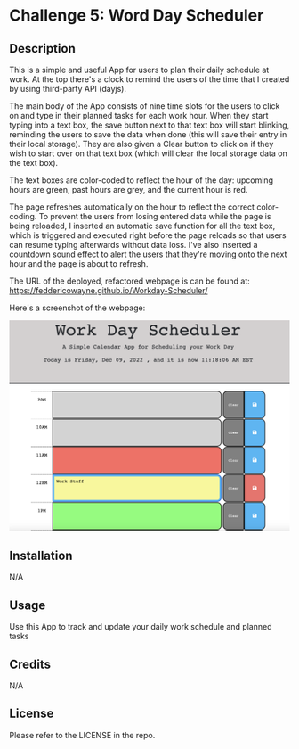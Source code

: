 # Challenge 5: Word Day Scheduler

## Description

This is a simple and useful App for users to plan their daily schedule at work. 
At the top there's a clock to remind the users of the time that I created by using third-party API (dayjs).

The main body of the App consists of nine time slots for the users to click on and type in their planned tasks
for each work hour. When they start typing into a text box, the save button next to that text box will start blinking, reminding the users to save the data when done (this will save their entry in their local storage). They are also given a Clear button to click on if they wish to start over on that text box (which will clear the local storage data on the text box).

The text boxes are color-coded to reflect the hour of the day: upcoming hours are green, 
past hours are grey, and the current hour is red.

The page refreshes automatically on the hour to reflect the correct color-coding. To prevent the users from losing
entered data while the page is being reloaded, I inserted an automatic save function for all the text box, which is triggered and executed right before the page reloads so that users can resume typing afterwards without data loss. I've also inserted a countdown sound effect to alert the users that they're moving onto the next hour and the page is about to refresh.

The URL of the deployed, refactored webpage is can be found at: https://feddericowayne.github.io/Workday-Scheduler/

Here's a screenshot of the webpage:

![image](./Assets/Screenshot.png)

## Installation

N/A

## Usage

Use this App to track and update your daily work schedule and planned tasks

## Credits

N/A

## License

Please refer to the LICENSE in the repo.

